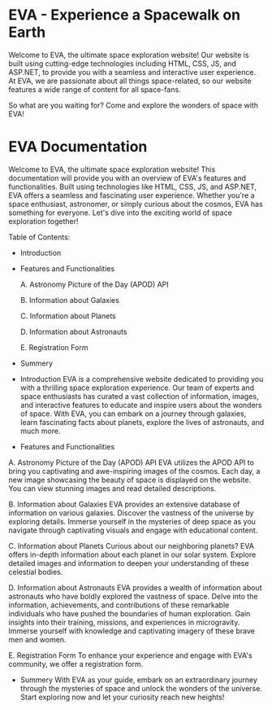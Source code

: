 # EVA - Experience a Spacewalk on Earth
Welcome to EVA, the ultimate space exploration website! 
Our website is built using cutting-edge technologies including HTML, CSS, JS, and ASP.NET, to provide you with a seamless and interactive user experience.
At EVA, we are passionate about all things space-related, so our website features a wide range of content for all space-fans.

So what are you waiting for? Come and explore the wonders of space with EVA!


# EVA Documentation

Welcome to EVA, the ultimate space exploration website! This documentation will provide you with an overview of EVA's features and functionalities. Built using technologies like HTML, CSS, JS, and ASP.NET, EVA offers a seamless and fascinating user experience. Whether you're a space enthusiast, astronomer, or simply curious about the cosmos, EVA has something for everyone. Let's dive into the exciting world of space exploration together!

Table of Contents:
* Introduction
* Features and Functionalities

    A. Astronomy Picture of the Day (APOD) API
    
    B. Information about Galaxies
    
    C. Information about Planets
    
    D. Information about Astronauts
    
    E. Registration Form
    
* Summery


* Introduction
EVA is a comprehensive website dedicated to providing you with a thrilling space exploration experience. Our team of experts and space enthusiasts has curated a vast collection of information, images, and interactive features to educate and inspire users about the wonders of space. With EVA, you can embark on a journey through galaxies, learn fascinating facts about planets, explore the lives of astronauts, and much more.

* Features and Functionalities

A. Astronomy Picture of the Day (APOD) API
EVA utilizes the APOD API to bring you captivating and awe-inspiring images of the cosmos. Each day, a new image showcasing the beauty of space is displayed on the website. You can view stunning images and read detailed descriptions.

B. Information about Galaxies
EVA provides an extensive database of information on various galaxies. Discover the vastness of the universe by exploring details. Immerse yourself in the mysteries of deep space as you navigate through captivating visuals and engage with educational content.

C. Information about Planets
Curious about our neighboring planets? EVA offers in-depth information about each planet in our solar system. Explore detailed images and information to deepen your understanding of these celestial bodies.

D. Information about Astronauts
EVA provides a wealth of information about astronauts who have boldly explored the vastness of space. Delve into the information, achievements, and contributions of these remarkable individuals who have pushed the boundaries of human exploration. Gain insights into their training, missions, and experiences in microgravity. Immerse yourself with knowledge and captivating imagery of these brave men and women.

E. Registration Form
To enhance your experience and engage with EVA's community, we offer a registration form.

* Summery
With EVA as your guide, embark on an extraordinary journey through the mysteries of space and unlock the wonders of the universe. Start exploring now and let your curiosity reach new heights!





